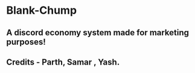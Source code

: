 # Blank-Chump
## A discord economy system made for marketing purposes!
## Credits - Parth, Samar , Yash.
